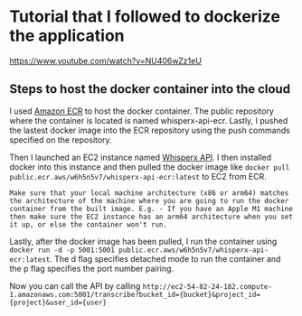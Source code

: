 # Tutorial that I followed to dockerize the application

https://www.youtube.com/watch?v=NU406wZz1eU

## Steps to host the docker container into the cloud

I used [Amazon ECR](https://us-east-1.console.aws.amazon.com/ecr/public-registry/repositories?region=us-east-1) to host the docker container. The public repository where the container is located is named whisperx-api-ecr. Lastly, I pushed the lastest docker image into the ECR repository using the push commands specified on the repository.

Then I launched an EC2 instance named [Whisperx API](https://us-east-1.console.aws.amazon.com/ec2/home?region=us-east-1#InstanceDetails:instanceId=i-06c5cf0570e8376a7). I then installed docker into this instance and then pulled the docker image like `docker pull public.ecr.aws/w6h5n5v7/whisperx-api-ecr:latest` to EC2 from ECR.

`Make sure that your local machine architecture (x86 or arm64) matches the architecture of the machine where you are going to run the docker container from the built image. E.g. - If you have an Apple M1 machine then make sure the EC2 instance has an arm64 architecture when you set it up, or else the container won't run.`

Lastly, after the docker image has been pulled, I run the container using `docker run -d -p 5001:5001 public.ecr.aws/w6h5n5v7/whisperx-api-ecr:latest`. The d flag specifies detached mode to run the container and the p flag specifies the port number pairing.

Now you can call the API by calling `http://ec2-54-82-24-182.compute-1.amazonaws.com:5001/transcribe?bucket_id={bucket}&project_id={project}&user_id={user}`
